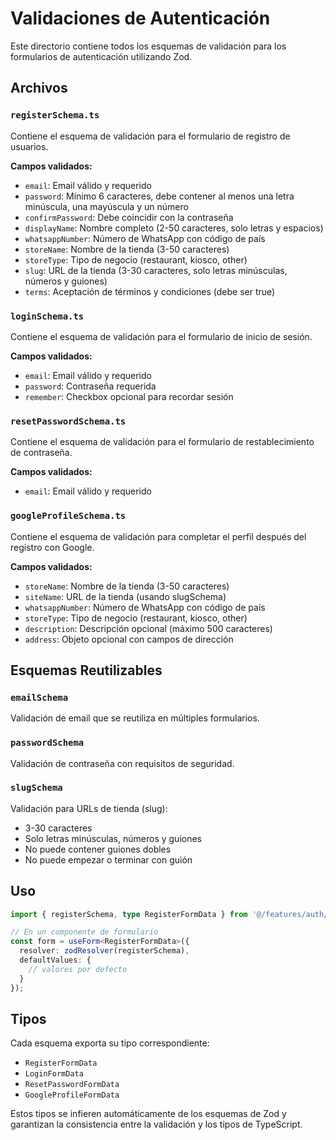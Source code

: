 # Validaciones de Autenticación

Este directorio contiene todos los esquemas de validación para los formularios de autenticación utilizando Zod.

## Archivos

### `registerSchema.ts`
Contiene el esquema de validación para el formulario de registro de usuarios.

**Campos validados:**
- `email`: Email válido y requerido
- `password`: Mínimo 6 caracteres, debe contener al menos una letra minúscula, una mayúscula y un número
- `confirmPassword`: Debe coincidir con la contraseña
- `displayName`: Nombre completo (2-50 caracteres, solo letras y espacios)
- `whatsappNumber`: Número de WhatsApp con código de país
- `storeName`: Nombre de la tienda (3-50 caracteres)
- `storeType`: Tipo de negocio (restaurant, kiosco, other)
- `slug`: URL de la tienda (3-30 caracteres, solo letras minúsculas, números y guiones)
- `terms`: Aceptación de términos y condiciones (debe ser true)

### `loginSchema.ts`
Contiene el esquema de validación para el formulario de inicio de sesión.

**Campos validados:**
- `email`: Email válido y requerido
- `password`: Contraseña requerida
- `remember`: Checkbox opcional para recordar sesión

### `resetPasswordSchema.ts`
Contiene el esquema de validación para el formulario de restablecimiento de contraseña.

**Campos validados:**
- `email`: Email válido y requerido

### `googleProfileSchema.ts`
Contiene el esquema de validación para completar el perfil después del registro con Google.

**Campos validados:**
- `storeName`: Nombre de la tienda (3-50 caracteres)
- `siteName`: URL de la tienda (usando slugSchema)
- `whatsappNumber`: Número de WhatsApp con código de país
- `storeType`: Tipo de negocio (restaurant, kiosco, other)
- `description`: Descripción opcional (máximo 500 caracteres)
- `address`: Objeto opcional con campos de dirección

## Esquemas Reutilizables

### `emailSchema`
Validación de email que se reutiliza en múltiples formularios.

### `passwordSchema`
Validación de contraseña con requisitos de seguridad.

### `slugSchema`
Validación para URLs de tienda (slug):
- 3-30 caracteres
- Solo letras minúsculas, números y guiones
- No puede contener guiones dobles
- No puede empezar o terminar con guión

## Uso

```typescript
import { registerSchema, type RegisterFormData } from '@/features/auth/validation';

// En un componente de formulario
const form = useForm<RegisterFormData>({
  resolver: zodResolver(registerSchema),
  defaultValues: {
    // valores por defecto
  }
});
```

## Tipos

Cada esquema exporta su tipo correspondiente:
- `RegisterFormData`
- `LoginFormData`
- `ResetPasswordFormData`
- `GoogleProfileFormData`

Estos tipos se infieren automáticamente de los esquemas de Zod y garantizan la consistencia entre la validación y los tipos de TypeScript.